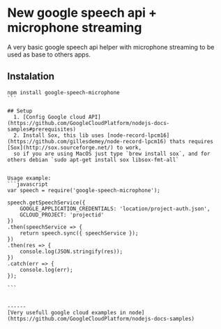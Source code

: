 # New google speech api + microphone streaming

A very basic google speech api helper with microphone streaming to be used as base to others apps.

## Instalation
````
npm install google-speech-microphone
```

## Setup
  1. [Config Google cloud API](https://github.com/GoogleCloudPlatform/nodejs-docs-samples#prerequisites)
  2. Install Sox, this lib uses [node-record-lpcm16](https://github.com/gillesdemey/node-record-lpcm16) thats requires [Sox](http://sox.sourceforge.net/) to work,
  so if you are using MacOS just type `brew install sox`, and for others debian `sudo apt-get install sox libsox-fmt-all`


Usage example:
```javascript
var speech = require('google-speech-microphone');

speech.getSpeechService({
	GOOGLE_APPLICATION_CREDENTIALS: 'location/project-auth.json',
	GCLOUD_PROJECT: 'projectid'
})
.then(speechService => {
	return speech.sync({ speechService });
})
.then(res => {
	console.log(JSON.stringify(res));
})
.catch(err => {
	console.log(err);
});

```


------
[Very usefull google cloud examples in node](https://github.com/GoogleCloudPlatform/nodejs-docs-samples)

